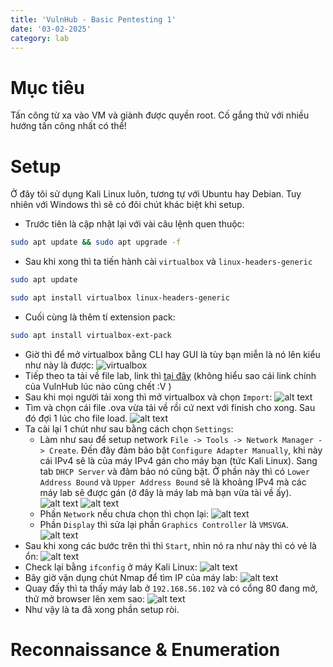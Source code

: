 ```yaml
---
title: 'VulnHub - Basic Pentesting 1'
date: '03-02-2025'
category: lab
---
```


# Mục tiêu

Tấn công từ xa vào VM và giành được quyền root. Cố gắng thử với nhiều hướng tấn công nhất có thể!

# Setup
Ở đây tôi sử dụng Kali Linux luôn, tương tự với Ubuntu hay Debian. Tuy nhiên với Windows thì sẽ có đôi chút khác biệt khi setup.
- Trước tiên là cập nhật lại với vài câu lệnh quen thuộc:
```bash
sudo apt update && sudo apt upgrade -f
```
- Sau khi xong thì ta tiến hành cài `virtualbox` và `linux-headers-generic`
```bash
sudo apt update

sudo apt install virtualbox linux-headers-generic
```
- Cuối cùng là thêm tí extension pack:
```bash
sudo apt install virtualbox-ext-pack
```
- Giờ thì để mở virtualbox bằng CLI hay GUI là tùy bạn miễn là nó lên kiểu như này là được:
![virtualbox](/basic-pentesting-1/basic-pentesting-1.png)
- Tiếp theo ta tải về file lab, link thì [tại đây](https://www.vulnhub.com/entry/basic-pentesting-1,216/) (không hiểu sao cái link chính của VulnHub lúc nào cũng chết :V )
- Sau khi mọi người tải xong thì mở virtualbox và chọn `Import`:
![alt text](/basic-pentesting-1/basic-pentesting-1-1.png)
- Tìm và chọn cái file .ova vừa tải về rồi cứ next với finish cho xong. Sau đó đợi 1 lúc cho file load.
![alt text](/basic-pentesting-1/basic-pentesting-1-2.png)
- Ta cài lại 1 chút như sau bằng cách chọn `Settings`:
    + Làm như sau để setup network `File -> Tools -> Network Manager -> Create`. Đến đây đảm bảo bật `Configure Adapter Manually`, khi này cái IPv4 sẽ là của máy IPv4 gán cho máy bạn (tức Kali Linux). Sang tab `DHCP Server` và đảm bảo nó cũng bật. Ở phần này thì có `Lower Address Bound` và `Upper Address Bound` sẽ là khoảng IPv4 mà các máy lab sẽ được gán (ở đây là máy lab mà bạn vừa tài về ấy).
    ![alt text](/basic-pentesting-1/basic-pentesting-1-3.png)
    ![alt text](/basic-pentesting-1/basic-pentesting-1-4.png)
    + Phần `Network` nếu chưa chọn thì chọn lại:
    ![alt text](/basic-pentesting-1/basic-pentesting-1-5.png)
    + Phần `Display` thì sửa lại phần `Graphics Controller` là `VMSVGA`.
    ![alt text](/basic-pentesting-1/basic-pentesting-1-6.png)
- Sau khi xong các bước trên thì thì `Start`, nhìn nó ra như này thì có vẻ là ổn:
![alt text](/basic-pentesting-1/basic-pentesting-1-7.png)
- Check lại bằng `ifconfig` ở máy Kali Linux:
![alt text](/basic-pentesting-1/basic-pentesting-1-8.png)
- Bây giờ vận dụng chút Nmap để tìm IP của máy lab:
![alt text](/basic-pentesting-1/basic-pentesting-1-9.png)
- Quay đấy thì ta thấy máy lab ở `192.168.56.102` và có cổng 80 đang mở, thử mở browser lên xem sao:
![alt text](/basic-pentesting-1/basic-pentesting-1-10.png)
- Như vậy là ta đã xong phần setup ròi.
# Reconnaissance & Enumeration